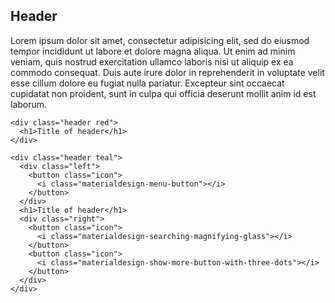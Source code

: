 [showdoc_index]: 450
[showdoc_group]: components

## Header

Lorem ipsum dolor sit amet, consectetur adipisicing elit, sed do eiusmod tempor incididunt ut labore et dolore magna aliqua. Ut enim ad minim veniam, quis nostrud exercitation ullamco laboris nisi ut aliquip ex ea commodo consequat. Duis aute irure dolor in reprehenderit in voluptate velit esse cillum dolore eu fugiat nulla pariatur. Excepteur sint occaecat cupidatat non proident, sunt in culpa qui officia deserunt mollit anim id est laborum.

```
<div class="header red">
  <h1>Title of header</h1>
</div>
```

```
<div class="header teal">
  <div class="left">
    <button class="icon">
      <i class="materialdesign-menu-button"></i>
    </button>
  </div>
  <h1>Title of header</h1>
  <div class="right">
    <button class="icon">
      <i class="materialdesign-searching-magnifying-glass"></i>
    </button>
    <button class="icon">
      <i class="materialdesign-show-more-button-with-three-dots"></i>
    </button>
  </div>
</div>
```
